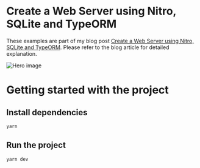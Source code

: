 # Create a Web Server using Nitro, SQLite and TypeORM

These examples are part of my blog post [Create a Web Server using Nitro, SQLite and TypeORM](https://www.trpkovski.com/2024/25/02/create-a-web-server-using-nitro-sqlite-and-typeorm). Please refer to the blog article for detailed explanation.

![Hero image](https://res.cloudinary.com/suv4o/image/upload/q_auto,f_auto,w_1200,e_sharpen:100/v1708844513/blog/create-a-web-server-using-nitro-sqlite-and-typeorm/create-a-web-server-using-nitro-sqlite-and-typeorm_ozdamt)

# Getting started with the project

## Install dependencies

```bash
yarn
```

## Run the project

```bash
yarn dev
```
